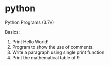 # python
Python Programs (3.7v)


Basics:
1. Print Hello World!
2. Program to show the use of comments.
3. Write a paragraph using single print function.
4. Print the mathematical table of 9
